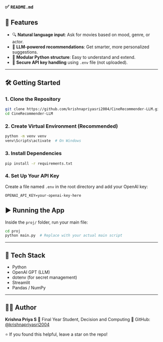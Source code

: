 ### ✅ `README.md`
## 🚀 Features

- 🔍 **Natural language input**: Ask for movies based on mood, genre, or actor.
- 🎥 **LLM-powered recommendations**: Get smarter, more personalized suggestions.
- 📁 **Modular Python structure**: Easy to understand and extend.
- 🔐 **Secure API key handling** using `.env` file (not uploaded).

---


## 🛠️ Getting Started

### 1. Clone the Repository
```bash
git clone https://github.com/krishnapriyasri2004/CineRecommender-LLM.git
cd CineRecommender-LLM
````

### 2. Create Virtual Environment (Recommended)

```bash
python -m venv venv
venv\Scripts\activate  # On Windows
```

### 3. Install Dependencies

```bash
pip install -r requirements.txt
```

### 4. Set Up Your API Key

Create a file named `.env` in the root directory and add your OpenAI key:

```
OPENAI_API_KEY=your-openai-key-here
```


## ▶️ Running the App

Inside the `proj/` folder, run your main file:

```bash
cd proj
python main.py  # Replace with your actual main script
```

---

## 🧠 Tech Stack

* Python
* OpenAI GPT (LLM)
* dotenv (for secret management)
* Streamlit 
* Pandas / NumPy

---

## 👩‍💻 Author

**Krishna Priya S**
📍 Final Year Student, Decision and Computing
🔗 GitHub: [@krishnapriyasri2004](https://github.com/krishnapriyasri2004)

⭐ If you found this helpful, leave a star on the repo!


